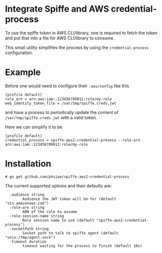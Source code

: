 # Integrate Spiffe and AWS credential-process

To use the spiffe token in AWS CLI/library, one is required
to fetch the token and put that into a file for AWS CLI/library
to consume.

This small utility simplifies the process by using the
`credential-process` configuration.

# Example

Before one would need to configure their `.aws/config` like this

```
[profile default]
role_arn = arn:aws:iam::123456789012:role/my-role
web_identity_token_file = /var/tmp/spiffe.creds.jwt
```

and have a process to periodically update the content of
`/var/tmp/spiffe.creds.jwt` with a valid token.

Here we can simplify it to be

```
[profile default]
credential_process = spiffe-aws2-credential-process --role-arn arn:aws:iam::123456789012:role/my-role
```

# Installation

```
# go get github.com/phsiao/spiffe-aws2-credential-process
```

The current supported options and their defaults are:

```
  -audience string
        Audience the JWT token will be for (default "sts.amazonaws.com")
  -role-arn string
        ARN of the role to assume
  -role-session-name string
        Role session name to use (default "spiffe-aws2-credential-process")
  -socketPath string
        Socket path to talk to spiffe agent (default "unix:/tmp/agent.sock")
  -timeout duration
        timeout waiting for the process to finish (default 10s)
```
